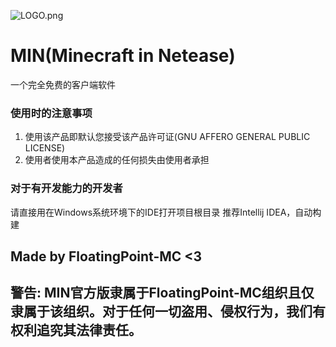 ![LOGO.png](.github/LOGO.png)
# MIN(Minecraft in Netease)
一个完全免费的客户端软件

### 使用时的注意事项
1. 使用该产品即默认您接受该产品许可证(GNU AFFERO GENERAL PUBLIC LICENSE)
2. 使用者使用本产品造成的任何损失由使用者承担

### 对于有开发能力的开发者
请直接用在Windows系统环境下的IDE打开项目根目录
推荐Intellij IDEA，自动构建

## Made by FloatingPoint-MC <3

## 警告: MIN官方版隶属于FloatingPoint-MC组织且仅隶属于该组织。对于任何一切盗用、侵权行为，我们有权利追究其法律责任。